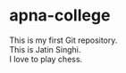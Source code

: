 # apna-college
This is my first Git repository.
<br>
This is Jatin Singhi.
<br>
I love to play chess.
